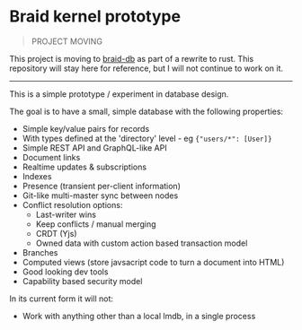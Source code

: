 # Braid kernel prototype

> PROJECT MOVING

This project is moving to [braid-db](https://github.com/josephg/braid-db) as part of a rewrite to rust. This repository will stay here for reference, but I will not continue to work on it.

---

This is a simple prototype / experiment in database design.

The goal is to have a small, simple database with the following properties:

- Simple key/value pairs for records
- With types defined at the 'directory' level - eg `{"users/*": [User]}`
- Simple REST API and GraphQL-like API
- Document links
- Realtime updates & subscriptions
- Indexes
- Presence (transient per-client information)
- Git-like multi-master sync between nodes
- Conflict resolution options:
  - Last-writer wins
  - Keep conflicts / manual merging
  - CRDT (Yjs)
  - Owned data with custom action based transaction model
- Branches
- Computed views (store javsacript code to turn a document into HTML)
- Good looking dev tools
- Capability based security model

In its current form it will not:

- Work with anything other than a local lmdb, in a single process

